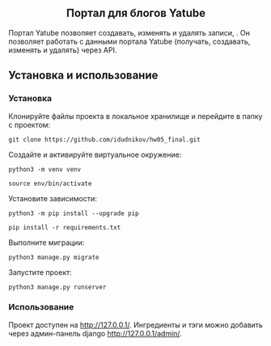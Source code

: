 <h2 align="center">Портал для блогов Yatube</h2>

Портал Yatube позволяет создавать, изменять и удалять записи, . Он позволяет работать с данными портала Yatube (получать, создавать, изменять и удалять) через API.  

## Установка и использование

### Установка

Клонируйте файлы проекта в локальное хранилище и перейдите в папку с проектом:

`git clone https://github.com/idudnikov/hw05_final.git`

Создайте и активируйте виртуальное окружение:

`python3 -m venv venv`

`source env/bin/activate`

Установите зависимости:

`python3 -m pip install --upgrade pip`

`pip install -r requirements.txt`

Выполните миграции:

`python3 manage.py migrate`

Запустите проект:

`python3 manage.py runserver`

### Использование

Проект доступен на http://127.0.0.1/. Ингредиенты и тэги можно добавить через админ-панель django http://127.0.0.1/admin/.
